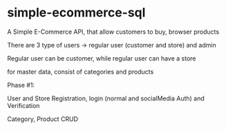 # simple-ecommerce-sql
A Simple E-Commerce API, that allow customers to buy, browser products

There are 3 type of users -> regular user (customer and store) and admin

Regular user can be customer, while regular user can have a store

for master data, consist of categories and products

Phase #1:

User and Store Registration, login (normal and socialMedia Auth) and Verification

Category, Product CRUD
